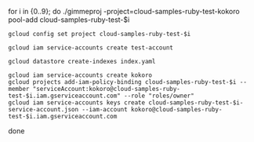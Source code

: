 

for i in {0..9}; do
    ./gimmeproj -project=cloud-samples-ruby-test-kokoro pool-add cloud-samples-ruby-test-$i

    gcloud config set project cloud-samples-ruby-test-$i

    gcloud iam service-accounts create test-account

    gcloud datastore create-indexes index.yaml

    gcloud iam service-accounts create kokoro
    gcloud projects add-iam-policy-binding cloud-samples-ruby-test-$i --member "serviceAccount:kokoro@cloud-samples-ruby-test-$i.iam.gserviceaccount.com" --role "roles/owner"
    gcloud iam service-accounts keys create cloud-samples-ruby-test-$i-service-account.json --iam-account kokoro@cloud-samples-ruby-test-$i.iam.gserviceaccount.com
done